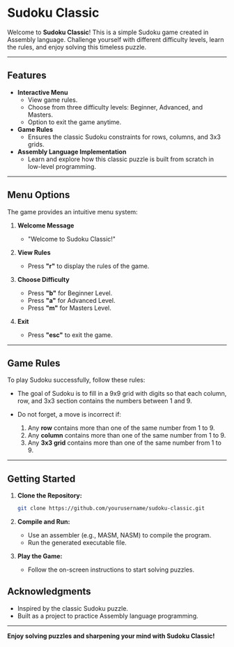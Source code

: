 
# Sudoku Classic  

Welcome to **Sudoku Classic**! This is a simple Sudoku game created in Assembly language. Challenge yourself with different difficulty levels, learn the rules, and enjoy solving this timeless puzzle.  

---

## Features  
- **Interactive Menu**  
  - View game rules.  
  - Choose from three difficulty levels: Beginner, Advanced, and Masters.  
  - Option to exit the game anytime.  
- **Game Rules**  
  - Ensures the classic Sudoku constraints for rows, columns, and 3x3 grids.  
- **Assembly Language Implementation**  
  - Learn and explore how this classic puzzle is built from scratch in low-level programming.  

---

## Menu Options  

The game provides an intuitive menu system:  

1. **Welcome Message**  
   - "Welcome to Sudoku Classic!"  

2. **View Rules**  
   - Press **"r"** to display the rules of the game.  

3. **Choose Difficulty**  
   - Press **"b"** for Beginner Level.  
   - Press **"a"** for Advanced Level.  
   - Press **"m"** for Masters Level.  

4. **Exit**  
   - Press **"esc"** to exit the game.  

---

## Game Rules  

To play Sudoku successfully, follow these rules:  

- The goal of Sudoku is to fill in a 9x9 grid with digits so that each column, row, and 3x3 section contains the numbers between 1 and 9.  

- Do not forget, a move is incorrect if:  
  1. Any **row** contains more than one of the same number from 1 to 9.  
  2. Any **column** contains more than one of the same number from 1 to 9.  
  3. Any **3x3 grid** contains more than one of the same number from 1 to 9.  

---

## Getting Started  

1. **Clone the Repository:**  
   ```bash  
   git clone https://github.com/yourusername/sudoku-classic.git  
   ```  

2. **Compile and Run:**  
   - Use an assembler (e.g., MASM, NASM) to compile the program.  
   - Run the generated executable file.  

3. **Play the Game:**  
   - Follow the on-screen instructions to start solving puzzles.  


## Acknowledgments  

- Inspired by the classic Sudoku puzzle.  
- Built as a project to practice Assembly language programming.  

---

**Enjoy solving puzzles and sharpening your mind with Sudoku Classic!**
